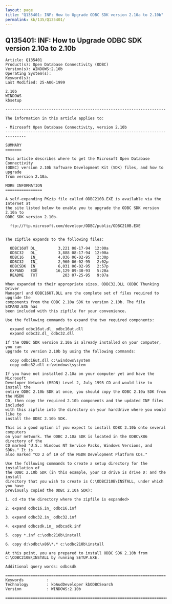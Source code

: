 ```yaml
---
layout: page
title: "Q135401: INF: How to Upgrade ODBC SDK version 2.10a to 2.10b"
permalink: kb/135/Q135401/
---
```


## Q135401: INF: How to Upgrade ODBC SDK version 2.10a to 2.10b

	Article: Q135401
	Product(s): Open Database Connectivity (ODBC)
	Version(s): WINDOWS:2.10b
	Operating System(s): 
	Keyword(s): 
	Last Modified: 25-AUG-1999
	
	2.10b
	WINDOWS
	kbsetup
	
	-------------------------------------------------------------------------------
	The information in this article applies to:
	
	- Microsoft Open Database Connectivity, version 2.10b 
	-------------------------------------------------------------------------------
	
	SUMMARY
	=======
	
	This article describes where to get the Microsoft Open Database Connectivity
	(ODBC) version 2.10b Software Development Kit (SDK) files, and how to upgrade
	from version 2.10a.
	
	MORE INFORMATION
	================
	
	A self-expanding PKzip file called ODBC210B.EXE is available via the Internet at
	the site listed below to enable you to upgrade the ODBC SDK version 2.10a to
	ODBC SDK version 2.10b.
	
	  ftp://ftp.microsoft.com/developr/ODBC/public/ODBC210B.EXE
	
	
	The zipfile expands to the following files:
	
	  ODBC16UT DL_         3,221 08-17-94  12:00a
	  ODBC32   DL_         3,888 08-17-94  12:00a
	  ODBC16   IN_         4,036 06-02-95   2:30p
	  ODBC32   IN_         2,960 06-02-95   2:02p
	  ODBCSDK  IN_         6,031 06-02-95   2:57p
	  EXPAND   EXE        16,129 09-30-93   5:20a
	  README   TXT           203 07-25-95   9:07a
	
	When expanded to their appropriate sizes, ODBC32.DLL (ODBC Thunking Driver
	Manager) and ODBC16UT.DLL are the complete set of files required to upgrade the
	components from the ODBC 2.10a SDK to version 2.10b. The file EXPAND.EXE has
	been included with this zipfile for your convenience.
	
	Use the following commands to expand the two required components:
	
	  expand odbc16ut.dl_ odbc16ut.dll
	  expand odbc32.dl_ odbc32.dll
	
	If the ODBC SDK version 2.10a is already installed on your computer, you can
	upgrade to version 2.10b by using the following commands:
	
	  copy odbc16ut.dll c:\windows\system
	  copy odbc32.dll c:\windows\system
	
	If you have not installed 2.10a on your computer yet and have the Microsoft
	Developer Network (MSDN) Level 2, July 1995 CD and would like to install the
	entire ODBC 2.10b SDK at once, you should copy the ODBC 2.10a SDK from the MSDN
	CD, then copy the required 2.10b components and the updated INF files included
	with this zipfile into the directory on your harddrive where you would like to
	install the ODBC 2.10b SDK.
	
	This is a good option if you expect to install ODBC 2.10b onto several computers
	on your network. The ODBC 2.10a SDK is located in the ODBC\X86 directory of the
	CD marked "U.S.: Windows NT Service Packs, Windows Versions, and SDKs." It is
	also marked "CD 2 of 19 of the MSDN Development Platform CDs."
	
	Use the following commands to create a setup directory for the installation of
	the ODBC 2.10b SDK (in this example, your CD drive is drive D: and the install
	directory that you wish to create is C:\ODBC210B\INSTALL, under which you have
	previously copied the ODBC 2.10a SDK):
	
	1. cd <to the directory where the zipfile is expanded>
	
	2. expand odbc16.in_ odbc16.inf
	
	3. expand odbc32.in_ odbc32.inf
	
	4. expand odbcsdk.in_ odbcsdk.inf
	
	5. copy *.inf c:\odbc210b\install
	
	6. copy d:\odbc\x86\*.* c:\odbc210b\install
	
	At this point, you are prepared to install ODBC SDK 2.10b from
	C:\ODBC210B\INSTALL by running SETUP.EXE.
	
	Additional query words: odbcsdk
	
	======================================================================
	Keywords          :  
	Technology        : kbAudDeveloper kbODBCSearch
	Version           : WINDOWS:2.10b
	
	=============================================================================
	
